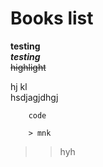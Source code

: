 
# Books list 

**testing**  
***testing***    
~~highlight~~

hj  kl  
hsdjagjdhgj  

        code  
        
        > mnk
    
>> hyh



